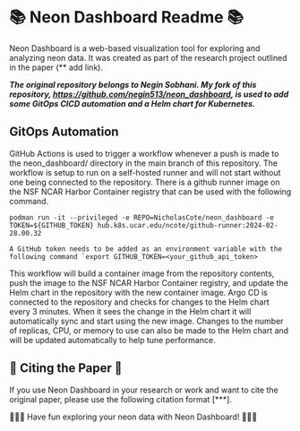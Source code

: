 # 📚 Neon Dashboard Readme 📚

Neon Dashboard is a web-based visualization tool for exploring and analyzing neon data. It was created as part of the research project outlined in the paper (** add link).

***The original repository belongs to Negin Sobhani. My fork of this repository, https://github.com/negin513/neon_dashboard, is used to add some GitOps CICD automation and a Helm chart for Kubernetes.***

## GitOps Automation

GitHub Actions is used to trigger a workflow whenever a push is made to the neon_dashboard/ directory in the main branch of this repository. The workflow is setup to run on a self-hosted runner and will not start without one being connected to the repository. There is a github runner image on the NSF NCAR Harbor Container registry that can be used with the following command. 

`podman run -it --privileged -e REPO=NicholasCote/neon_dashboard -e TOKEN=${GITHUB_TOKEN} hub.k8s.ucar.edu/ncote/github-runner:2024-02-28.00.32`

```{note}
A GitHub token needs to be added as an environment variable with the following command `export GITHUB_TOKEN=<your_github_api_token>
```

This workflow will build a container image from the repository contents, push the image to the NSF NCAR Harbor Container registry, and update the Helm chart in the repository with the new container image. Argo CD is connected to the repository and checks for changes to the Helm chart every 3 minutes. When it sees the change in the Helm chart it will automatically sync and start using the new image. Changes to the number of replicas, CPU, or memory to use can also be made to the Helm chart and will be updated automatically to help tune performance. 

## 📄 Citing the Paper 📄

If you use Neon Dashboard in your research or work and want to cite the original paper, please use the following citation format [***].

🎉🎉🎉 Have fun exploring your neon data with Neon Dashboard! 🎉🎉🎉